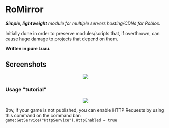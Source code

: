 # RoMirror

_**Simple, lightweight** module for multiple servers hosting/CDNs for Roblox._

Initially done in order to preserve modules/scripts that, if overthrown, can cause huge damage to projects that depend on them.

**Written in pure Luau.**

## Screenshots

<p align="center"><img src="https://github.com/user-attachments/assets/76dbc9ad-c417-4723-8765-56c2d4307849"></p>

### Usage "tutorial"

<p align="center"><img src="https://github.com/user-attachments/assets/bd38ac10-d796-4a8c-b45e-0607482a1edd"></p>

Btw, if your game is not published, you can enable HTTP Requests by using this command on the command bar:
`game:GetService("HttpService").HttpEnabled = true`
